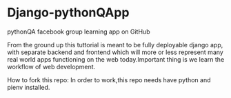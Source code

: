 # Django-pythonQApp
pythonQA facebook group learning app on GitHub

From the ground up this tuttorial is meant to be fully deployable django app,
with separate backend and frontend which will more or less represent many real world apps 
functioning on the web today.Important thing is we learn the workflow of web development.


How to fork this repo:
In order to work,this repo needs have python and pienv installed.
